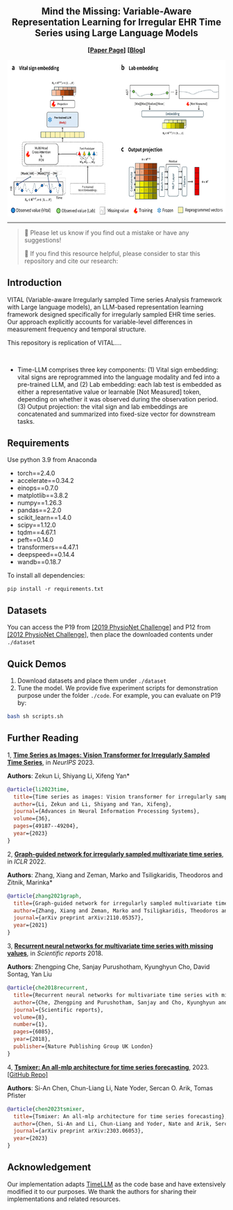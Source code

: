 <div align="center">
  <h2><b>Mind the Missing: Variable-Aware Representation Learning for Irregular EHR Time Series using Large Language Models</b></h2>
</div>

<div align="center">

</div>

<div align="center">

**[<a href="https://arxiv.org/abs/2310.01728">Paper Page</a>]**
**[<a href="https://datascience0321.tistory.com/46">Blog</a>]**


</div>

<p align="center">
<img src="./figures/Figure2.png" height = "360" alt="" align=center />
</p>

---
>
> 🙋 Please let us know if you find out a mistake or have any suggestions!
> 
> 🌟 If you find this resource helpful, please consider to star this repository and cite our research:

<!-- ```
@inproceedings{jin2023time,
  title={{Time-LLM}: Time series forecasting by reprogramming large language models},
  author={Jin, Ming and Wang, Shiyu and Ma, Lintao and Chu, Zhixuan and Zhang, James Y and Shi, Xiaoming and Chen, Pin-Yu and Liang, Yuxuan and Li, Yuan-Fang and Pan, Shirui and Wen, Qingsong},
  booktitle={International Conference on Learning Representations (ICLR)},
  year={2024}
}
``` -->

<!-- ## Updates
🚩 **News** (May 2024): Time-LLM has been included in [NeuralForecast](https://github.com/Nixtla/neuralforecast). Special thanks to the contributor @[JQGoh](https://github.com/JQGoh) and @[marcopeix](https://github.com/marcopeix)!

🚩 **News** (March 2024): Time-LLM has been upgraded to serve as a general framework for repurposing a wide range of language models to time series forecasting. It now defaults to supporting Llama-7B and includes compatibility with two additional smaller PLMs (GPT-2 and BERT). Simply adjust `--llm_model` and `--llm_dim` to switch backbones. -->

## Introduction
VITAL (Variable-aware Irregularly sampled Time series Analysis framework with Large language models), an LLM-based
representation learning framework designed specifically for irregularly sampled EHR time series. Our approach explicitly accounts for variable-level differences in measurement frequency and temporal structure.

This repository is replication of VITAL....



<p align="center">
<img src="./figures/Figure3.png" height = "360" alt="" align=center />
</p>

- Time-LLM comprises three key components: (1) Vital sign embedding: vital signs are reprogrammed into the language modality and fed into a pre-trained LLM, and (2) Lab embedding: each lab test is embedded as either a representative value or learnable [Not Measured] token, depending on whether it was observed during the observation period. (3) Output projection: the vital sign and lab embeddings are concatenated and summarized into fixed-size vector for downstream tasks.

## Requirements
Use python 3.9 from Anaconda

- torch==2.4.0
- accelerate==0.34.2
- einops==0.7.0
- matplotlib==3.8.2
- numpy==1.26.3
- pandas==2.2.0
- scikit_learn==1.4.0
- scipy==1.12.0
- tqdm==4.67.1
- peft==0.14.0
- transformers==4.47.1
- deepspeed==0.14.4
- wandb==0.18.7


To install all dependencies:
```
pip install -r requirements.txt
```

## Datasets
You can access the P19 from [[2019 PhysioNet Challenge]](https://figshare.com/articles/dataset/P19_dataset_for_Raindrop/19514338?file=34683070) and P12 from [[2012 PhysioNet Challenge]](https://figshare.com/articles/dataset/P12_dataset_for_Raindrop/19514341), then place the downloaded contents under `./dataset`

## Quick Demos
1. Download datasets and place them under `./dataset`
2. Tune the model. We provide five experiment scripts for demonstration purpose under the folder `./code`. For example, you can evaluate on P19 by:

```bash
bash sh scripts.sh 
```

## Further Reading

1, [**Time Series as Images: Vision Transformer for Irregularly Sampled Time Series**](https://arxiv.org/abs/2303.12799), in *NeurIPS* 2023.

**Authors**: Zekun Li, Shiyang Li, Xifeng Yan*

```bibtex
@article{li2023time,
  title={Time series as images: Vision transformer for irregularly sampled time series},
  author={Li, Zekun and Li, Shiyang and Yan, Xifeng},
  journal={Advances in Neural Information Processing Systems},
  volume={36},
  pages={49187--49204},
  year={2023}
}
```

2, [**Graph-guided network for irregularly sampled multivariate time series**](https://arxiv.org/abs/2110.05357), in *ICLR* 2022.

**Authors**: Zhang, Xiang and Zeman, Marko and Tsiligkaridis, Theodoros and Zitnik, Marinka*

```bibtex
@article{zhang2021graph,
  title={Graph-guided network for irregularly sampled multivariate time series},
  author={Zhang, Xiang and Zeman, Marko and Tsiligkaridis, Theodoros and Zitnik, Marinka},
  journal={arXiv preprint arXiv:2110.05357},
  year={2021}
}
```

3, [**Recurrent neural networks for multivariate time series with missing values**](https://arxiv.org/abs/1606.01865), in *Scientific reports* 2018.

**Authors**: Zhengping Che, Sanjay Purushotham, Kyunghyun Cho, David Sontag, Yan Liu

```bibtex
@article{che2018recurrent,
  title={Recurrent neural networks for multivariate time series with missing values},
  author={Che, Zhengping and Purushotham, Sanjay and Cho, Kyunghyun and Sontag, David and Liu, Yan},
  journal={Scientific reports},
  volume={8},
  number={1},
  pages={6085},
  year={2018},
  publisher={Nature Publishing Group UK London}
}
```

4, [**Tsmixer: An all-mlp architecture for time series forecasting**](https://arxiv.org/abs/2303.06053), 2023.
[\[GitHub Repo\]](https://github.com/ditschuk/pytorch-tsmixer)

**Authors**: Si-An Chen, Chun-Liang Li, Nate Yoder, Sercan O. Arik, Tomas Pfister

```bibtex
@article{chen2023tsmixer,
  title={Tsmixer: An all-mlp architecture for time series forecasting},
  author={Chen, Si-An and Li, Chun-Liang and Yoder, Nate and Arik, Sercan O and Pfister, Tomas},
  journal={arXiv preprint arXiv:2303.06053},
  year={2023}
}
```

## Acknowledgement
Our implementation adapts [TimeLLM](https://github.com/KimMeen/Time-LLM) as the code base and have extensively modified it to our purposes. We thank the authors for sharing their implementations and related resources.

